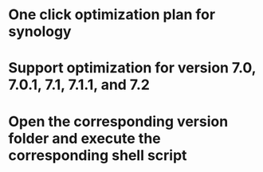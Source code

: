 # One click optimization plan for synology
# Support optimization for version 7.0, 7.0.1, 7.1, 7.1.1, and 7.2
# Open the corresponding version folder and execute the corresponding shell script
#




